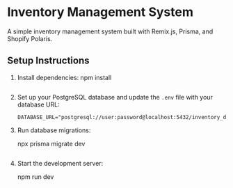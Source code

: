 # Inventory Management System

A simple inventory management system built with Remix.js, Prisma, and Shopify Polaris.

## Setup Instructions

1. Install dependencies:
   npm install
   ```

2. Set up your PostgreSQL database and update the `.env` file with your database URL:
   ```
   DATABASE_URL="postgresql://user:password@localhost:5432/inventory_db"
   ```

3. Run database migrations:
 
   npx prisma migrate dev
   ```

4. Start the development server:
   
   npm run dev
   ```

